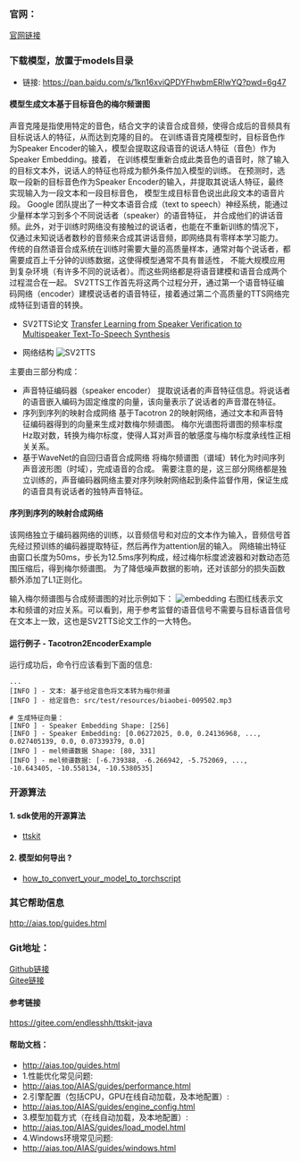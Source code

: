 ### 官网：
[官网链接](http://www.aias.top/)


### 下载模型，放置于models目录
- 链接: https://pan.baidu.com/s/1kn16xviQPDYFhwbmERlwYQ?pwd=6g47

#### 模型生成文本基于目标音色的梅尔频谱图
声音克隆是指使用特定的音色，结合文字的读音合成音频，使得合成后的音频具有目标说话人的特征，从而达到克隆的目的。
在训练语音克隆模型时，目标音色作为Speaker Encoder的输入，模型会提取这段语音的说话人特征（音色）作为Speaker Embedding。接着，
在训练模型重新合成此类音色的语音时，除了输入的目标文本外，说话人的特征也将成为额外条件加入模型的训练。
在预测时，选取一段新的目标音色作为Speaker Encoder的输入，并提取其说话人特征，最终实现输入为一段文本和一段目标音色，
模型生成目标音色说出此段文本的语音片段。
Google 团队提出了一种文本语音合成（text to speech）神经系统，能通过少量样本学习到多个不同说话者（speaker）的语音特征，
并合成他们的讲话音频。此外，对于训练时网络没有接触过的说话者，也能在不重新训练的情况下，
仅通过未知说话者数秒的音频来合成其讲话音频，即网络具有零样本学习能力。
传统的自然语音合成系统在训练时需要大量的高质量样本，通常对每个说话者，都需要成百上千分钟的训练数据，这使得模型通常不具有普适性，
不能大规模应用到复杂环境（有许多不同的说话者）。而这些网络都是将语音建模和语音合成两个过程混合在一起。
SV2TTS工作首先将这两个过程分开，通过第一个语音特征编码网络（encoder）建模说话者的语音特征，接着通过第二个高质量的TTS网络完成特征到语音的转换。

- SV2TTS论文
[Transfer Learning from Speaker Verification to  Multispeaker Text-To-Speech Synthesis](https://arxiv.org/pdf/1806.04558.pdf)

- 网络结构
![SV2TTS](https://aias-home.oss-cn-beijing.aliyuncs.com/AIAS/voice_sdks/SV2TTS.png)

主要由三部分构成：
- 声音特征编码器（speaker encoder）
提取说话者的声音特征信息。将说话者的语音嵌入编码为固定维度的向量，该向量表示了说话者的声音潜在特征。
- 序列到序列的映射合成网络
基于Tacotron 2的映射网络，通过文本和声音特征编码器得到的向量来生成对数梅尔频谱图。
梅尔光谱图将谱图的频率标度Hz取对数，转换为梅尔标度，使得人耳对声音的敏感度与梅尔标度承线性正相关关系。
- 基于WaveNet的自回归语音合成网络
将梅尔频谱图（谱域）转化为时间序列声音波形图（时域），完成语音的合成。
需要注意的是，这三部分网络都是独立训练的，声音编码器网络主要对序列映射网络起到条件监督作用，保证生成的语音具有说话者的独特声音特征。

#### 序列到序列的映射合成网络
该网络独立于编码器网络的训练，以音频信号和对应的文本作为输入，音频信号首先经过预训练的编码器提取特征，然后再作为attention层的输入。
网络输出特征由窗口长度为50ms，步长为12.5ms序列构成，经过梅尔标度滤波器和对数动态范围压缩后，得到梅尔频谱图。
为了降低噪声数据的影响，还对该部分的损失函数额外添加了L1正则化。

输入梅尔频谱图与合成频谱图的对比示例如下：
![embedding](https://aias-home.oss-cn-beijing.aliyuncs.com/AIAS/voice_sdks/tacotron2.jpeg)
右图红线表示文本和频谱的对应关系。可以看到，用于参考监督的语音信号不需要与目标语音信号在文本上一致，这也是SV2TTS论文工作的一大特色。

#### 运行例子 - Tacotron2EncoderExample
运行成功后，命令行应该看到下面的信息:
```text
...
[INFO ] - 文本: 基于给定音色将文本转为梅尔频谱
[INFO ] - 给定音色: src/test/resources/biaobei-009502.mp3

# 生成特征向量：
[INFO ] - Speaker Embedding Shape: [256]
[INFO ] - Speaker Embedding: [0.06272025, 0.0, 0.24136968, ..., 0.027405139, 0.0, 0.07339379, 0.0]
[INFO ] - mel频谱数据 Shape: [80, 331]
[INFO ] - mel频谱数据: [-6.739388, -6.266942, -5.752069, ..., -10.643405, -10.558134, -10.5380535]

```


### 开源算法
#### 1. sdk使用的开源算法
- [ttskit](https://gitee.com/kuangdd/ttskit)


#### 2. 模型如何导出 ?
- [how_to_convert_your_model_to_torchscript](http://docs.djl.ai/docs/pytorch/how_to_convert_your_model_to_torchscript.html)

### 其它帮助信息
http://aias.top/guides.html


### Git地址：   
[Github链接](https://github.com/mymagicpower/AIAS)    
[Gitee链接](https://gitee.com/mymagicpower/AIAS)   


#### 参考链接
https://gitee.com/endlesshh/ttskit-java



#### 帮助文档：
- http://aias.top/guides.html
- 1.性能优化常见问题:
- http://aias.top/AIAS/guides/performance.html
- 2.引擎配置（包括CPU，GPU在线自动加载，及本地配置）:
- http://aias.top/AIAS/guides/engine_config.html
- 3.模型加载方式（在线自动加载，及本地配置）:
- http://aias.top/AIAS/guides/load_model.html
- 4.Windows环境常见问题:
- http://aias.top/AIAS/guides/windows.html